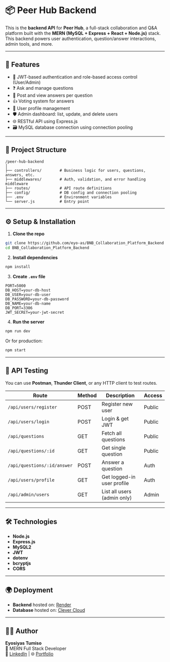# 📦 Peer Hub Backend

This is the **backend API** for **Peer Hub**, a full-stack collaboration and Q&A platform built with the **MERN (MySQL + Express + React + Node.js)** stack. This backend powers user authentication, question/answer interactions, admin tools, and more.

---

## 🚀 Features

- 🔐 JWT-based authentication and role-based access control (User/Admin)
- ❓ Ask and manage questions
- 💬 Post and view answers per question
- 👍 Voting system for answers
- 👥 User profile management
- 🛡️ Admin dashboard: list, update, and delete users
- 🌐 RESTful API using Express.js
- 🗃️ MySQL database connection using connection pooling

---

## 📁 Project Structure

```
/peer-hub-backend
│
├── controllers/        # Business logic for users, questions, answers, etc.
├── middlewares/        # Auth, validation, and error handling middleware
├── routes/             # API route definitions
├── config/             # DB config and connection pooling
├── .env                # Environment variables
└── server.js           # Entry point
```

---

## ⚙️ Setup & Installation

1. **Clone the repo**

```bash
git clone https://github.com/eyo-as/BNB_Collaboration_Platform_Backend
cd BNB_Collaboration_Platform_Backend
```

2. **Install dependencies**

```bash
npm install
```

3. **Create `.env` file**

```env
PORT=5000
DB_HOST=your-db-host
DB_USER=your-db-user
DB_PASSWORD=your-db-password
DB_NAME=your-db-name
DB_PORT=3306
JWT_SECRET=your-jwt-secret
```

4. **Run the server**

```bash
npm run dev
```

Or for production:

```bash
npm start
```

---

## 🧪 API Testing

You can use **Postman**, **Thunder Client**, or any HTTP client to test routes.

| Route                       | Method | Description                 | Access |
| --------------------------- | ------ | --------------------------- | ------ |
| `/api/users/register`       | POST   | Register new user           | Public |
| `/api/users/login`          | POST   | Login & get JWT             | Public |
| `/api/questions`            | GET    | Fetch all questions         | Public |
| `/api/questions/:id`        | GET    | Get single question         | Public |
| `/api/questions/:id/answer` | POST   | Answer a question           | Auth   |
| `/api/users/profile`        | GET    | Get logged-in user profile  | Auth   |
| `/api/admin/users`          | GET    | List all users (admin only) | Admin  |

---

## 🛠 Technologies

- **Node.js**
- **Express.js**
- **MySQL2**
- **JWT**
- **dotenv**
- **bcryptjs**
- **CORS**

---

## 🌍 Deployment

- **Backend** hosted on: [Render](https://render.com)
- **Database** hosted on: [Clever Cloud](https://clever-cloud.com)

---

## 👨‍💻 Author

**Eyosiyas Tumiso**  
🚀 MERN Full Stack Developer  
🔗 [LinkedIn](https://www.linkedin.com/in/eyosiyas-tumiso/) | 🌐 [Portfolio](https://eyoas-dev.vercel.app)
